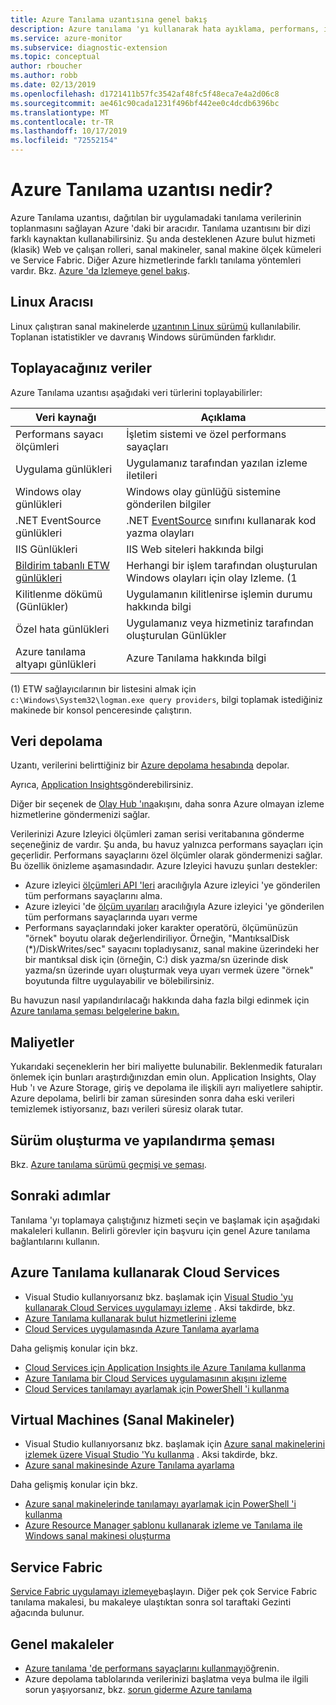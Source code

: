 ```yaml
---
title: Azure Tanılama uzantısına genel bakış
description: Azure tanılama 'yı kullanarak hata ayıklama, performans, izleme, bulut hizmetlerinde trafik analizi, sanal makineler ve Service Fabric
ms.service: azure-monitor
ms.subservice: diagnostic-extension
ms.topic: conceptual
author: rboucher
ms.author: robb
ms.date: 02/13/2019
ms.openlocfilehash: d1721411b57fc3542af48fc5f48eca7e4a2d06c8
ms.sourcegitcommit: ae461c90cada1231f496bf442ee0c4dcdb6396bc
ms.translationtype: MT
ms.contentlocale: tr-TR
ms.lasthandoff: 10/17/2019
ms.locfileid: "72552154"
---
```

# <a name="what-is-azure-diagnostics-extension"></a>Azure Tanılama uzantısı nedir?
Azure Tanılama uzantısı, dağıtılan bir uygulamadaki tanılama verilerinin toplanmasını sağlayan Azure 'daki bir aracıdır. Tanılama uzantısını bir dizi farklı kaynaktan kullanabilirsiniz. Şu anda desteklenen Azure bulut hizmeti (klasik) Web ve çalışan rolleri, sanal makineler, sanal makine ölçek kümeleri ve Service Fabric. Diğer Azure hizmetlerinde farklı tanılama yöntemleri vardır. Bkz. [Azure 'da Izlemeye genel bakış](../../azure-monitor/overview.md).

## <a name="linux-agent"></a>Linux Aracısı
Linux çalıştıran sanal makinelerde [uzantının Linux sürümü](../../virtual-machines/extensions/diagnostics-linux.md) kullanılabilir. Toplanan istatistikler ve davranış Windows sürümünden farklıdır.

## <a name="data-you-can-collect"></a>Toplayacağınız veriler
Azure Tanılama uzantısı aşağıdaki veri türlerini toplayabilirler:

| Veri kaynağı | Açıklama |
| --- | --- |
| Performans sayacı ölçümleri |İşletim sistemi ve özel performans sayaçları |
| Uygulama günlükleri |Uygulamanız tarafından yazılan izleme iletileri |
| Windows olay günlükleri |Windows olay günlüğü sistemine gönderilen bilgiler |
| .NET EventSource günlükleri |.NET [EventSource](https://msdn.microsoft.com/library/system.diagnostics.tracing.eventsource.aspx) sınıfını kullanarak kod yazma olayları |
| IIS Günlükleri |IIS Web siteleri hakkında bilgi |
| [Bildirim tabanlı ETW günlükleri](https://docs.microsoft.com/windows/desktop/etw/about-event-tracing) |Herhangi bir işlem tarafından oluşturulan Windows olayları için olay Izleme. (1 |
| Kilitlenme dökümü (Günlükler) |Uygulamanın kilitlenirse işlemin durumu hakkında bilgi |
| Özel hata günlükleri |Uygulamanız veya hizmetiniz tarafından oluşturulan Günlükler |
| Azure tanılama altyapı günlükleri |Azure Tanılama hakkında bilgi |

(1) ETW sağlayıcılarının bir listesini almak için `c:\Windows\System32\logman.exe query providers`, bilgi toplamak istediğiniz makinede bir konsol penceresinde çalıştırın.

## <a name="data-storage"></a>Veri depolama
Uzantı, verilerini belirttiğiniz bir [Azure depolama hesabında](diagnostics-extension-to-storage.md) depolar.

Ayrıca, [Application Insights](../../azure-monitor/app/cloudservices.md)gönderebilirsiniz. 

Diğer bir seçenek de [Olay Hub 'ına](../../event-hubs/event-hubs-about.md)akışını, daha sonra Azure olmayan izleme hizmetlerine göndermenizi sağlar.

Verilerinizi Azure Izleyici ölçümleri zaman serisi veritabanına gönderme seçeneğiniz de vardır. Şu anda, bu havuz yalnızca performans sayaçları için geçerlidir. Performans sayaçlarını özel ölçümler olarak göndermenizi sağlar. Bu özellik önizleme aşamasındadır. Azure Izleyici havuzu şunları destekler:
* Azure izleyici [ölçümleri API 'leri](https://docs.microsoft.com/rest/api/monitor/) aracılığıyla Azure izleyici 'ye gönderilen tüm performans sayaçlarını alma.
* Azure izleyici 'de [ölçüm uyarıları](../../azure-monitor/platform/alerts-overview.md) aracılığıyla Azure izleyici 'ye gönderilen tüm performans sayaçlarında uyarı verme
* Performans sayaçlarındaki joker karakter operatörü, ölçümünüzün "örnek" boyutu olarak değerlendiriliyor.  Örneğin, "MantıksalDisk (\*)/DiskWrites/sec" sayacını topladıysanız, sanal makine üzerindeki her bir mantıksal disk için (örneğin, C:) disk yazma/sn üzerinde disk yazma/sn üzerinde uyarı oluşturmak veya uyarı vermek üzere "örnek" boyutunda filtre uygulayabilir ve bölebilirsiniz.

Bu havuzun nasıl yapılandırılacağı hakkında daha fazla bilgi edinmek için [Azure tanılama şeması belgelerine bakın.](diagnostics-extension-schema-1dot3.md)

## <a name="costs"></a>Maliyetler
Yukarıdaki seçeneklerin her biri maliyette bulunabilir. Beklenmedik faturaları önlemek için bunları araştırdığınızdan emin olun.  Application Insights, Olay Hub 'ı ve Azure Storage, giriş ve depolama ile ilişkili ayrı maliyetlere sahiptir. Azure depolama, belirli bir zaman süresinden sonra daha eski verileri temizlemek istiyorsanız, bazı verileri süresiz olarak tutar.    

## <a name="versioning-and-configuration-schema"></a>Sürüm oluşturma ve yapılandırma şeması
Bkz. [Azure tanılama sürümü geçmişi ve şeması](diagnostics-extension-schema.md).


## <a name="next-steps"></a>Sonraki adımlar
Tanılama 'yı toplamaya çalıştığınız hizmeti seçin ve başlamak için aşağıdaki makaleleri kullanın. Belirli görevler için başvuru için genel Azure tanılama bağlantılarını kullanın.

## <a name="cloud-services-using-azure-diagnostics"></a>Azure Tanılama kullanarak Cloud Services
* Visual Studio kullanıyorsanız bkz. başlamak için [Visual Studio 'yu kullanarak Cloud Services uygulamayı izleme](/visualstudio/azure/vs-azure-tools-debug-cloud-services-virtual-machines) . Aksi takdirde, bkz.
* [Azure Tanılama kullanarak bulut hizmetlerini izleme](../../cloud-services/cloud-services-how-to-monitor.md)
* [Cloud Services uygulamasında Azure Tanılama ayarlama](../../cloud-services/cloud-services-dotnet-diagnostics.md)

Daha gelişmiş konular için bkz.

* [Cloud Services için Application Insights ile Azure Tanılama kullanma](../../azure-monitor/app/cloudservices.md)
* [Azure Tanılama bir Cloud Services uygulamasının akışını izleme](../../cloud-services/cloud-services-dotnet-diagnostics-trace-flow.md)
* [Cloud Services tanılamayı ayarlamak için PowerShell 'i kullanma](../../virtual-machines/extensions/diagnostics-windows.md?toc=%2fazure%2fvirtual-machines%2fwindows%2ftoc.json)

## <a name="virtual-machines"></a>Virtual Machines (Sanal Makineler)
* Visual Studio kullanıyorsanız bkz. başlamak için [Azure sanal makinelerini izlemek üzere Visual Studio 'Yu kullanma](/visualstudio/azure/vs-azure-tools-debug-cloud-services-virtual-machines) . Aksi takdirde, bkz.
* [Azure sanal makinesinde Azure Tanılama ayarlama](/azure/virtual-machines/extensions/diagnostics-windows)

Daha gelişmiş konular için bkz.

* [Azure sanal makinelerinde tanılamayı ayarlamak için PowerShell 'i kullanma](../../virtual-machines/extensions/diagnostics-windows.md?toc=%2fazure%2fvirtual-machines%2fwindows%2ftoc.json)
* [Azure Resource Manager şablonu kullanarak izleme ve Tanılama ile Windows sanal makinesi oluşturma](../../virtual-machines/extensions/diagnostics-template.md?toc=%2fazure%2fvirtual-machines%2fwindows%2ftoc.json)

## <a name="service-fabric"></a>Service Fabric
[Service Fabric uygulamayı izlemeye](../../service-fabric/service-fabric-diagnostics-how-to-monitor-and-diagnose-services-locally.md)başlayın. Diğer pek çok Service Fabric tanılama makalesi, bu makaleye ulaştıktan sonra sol taraftaki Gezinti ağacında bulunur.

## <a name="general-articles"></a>Genel makaleler
* [Azure tanılama 'de performans sayaçlarını kullanmayı](../../cloud-services/diagnostics-performance-counters.md)öğrenin.
* Azure depolama tablolarında verilerinizi başlatma veya bulma ile ilgili sorun yaşıyorsanız, bkz. [sorun giderme Azure tanılama](diagnostics-extension-troubleshooting.md)

